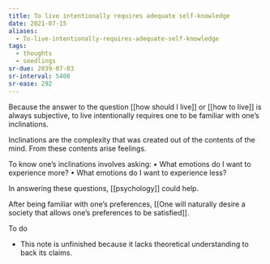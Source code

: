 ```yaml
---
title: To live intentionally requires adequate self-knowledge
date: 2021-07-15
aliases:
  - To-live-intentionally-requires-adequate-self-knowledge
tags:
  - thoughts
  - seedlings
sr-due: 2039-07-03
sr-interval: 5408
sr-ease: 292
---
```

Because the answer to the question [[how should I live]] or [[how to live]] is always subjective, to live intentionally requires one to be familiar with one’s inclinations.

Inclinations are the complexity that was created out of the contents of the mind. From these contents arise feelings.

To know one’s inclinations involves asking:
•	What emotions do I want to experience more?
•	What emotions do I want to experience less?

In answering these questions, [[psychology]] could help.

After being familiar with one’s preferences, [[One will naturally desire a society that allows one’s preferences to be satisfied]].

To do

- This note is unfinished because it lacks theoretical understanding to back its claims.


